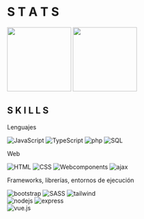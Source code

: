 <h1 align="start">S T A T S</h1>
<p>
  <img height="150px" src="https://github-readme-stats.vercel.app/api?username=ezep23&show_icons=true&theme=dark"/>
  <img height="150px" src="https://github-readme-stats.vercel.app/api/top-langs/?username=ezep23&layout=compact&theme=dark"/>
</p>

<h2 align="start">S K I L L S</h2>
<p>Lenguajes</p>
<p align="start">
  <img src="https://img.shields.io/badge/JavaScript-000000?style=for-the-badge&logo=javascript&logoColor=white" alt="JavaScript" />
  <img src="https://img.shields.io/badge/TypeScript-000000?style=for-the-badge&logo=typescript&logoColor=white" alt="TypeScript" />
  <img src="https://img.shields.io/badge/PHP-000000?style=for-the-badge&logo=php&logoColor=white" alt="php" />
  <img src="https://img.shields.io/badge/SQL-000000?style=for-the-badge&logo=sql&logoColor=white" alt="SQL" />
</p>

<p>Web</p>
<p align="start">
  <img src="https://img.shields.io/badge/HTML-000000?style=for-the-badge&logo=HTML&logoColor=white" alt="HTML" />
  <img src="https://img.shields.io/badge/CSS-000000?style=for-the-badge&logo=CSS&logoColor=white" alt="CSS" />
  <img src="https://img.shields.io/badge/webcomponents-000000?style=for-the-badge&logo=webcomponents&logoColor=white" alt="Webcomponents" />
  <img src="https://img.shields.io/badge/Ajax-000000?style=for-the-badge&logo=ajax&logoColor=white" alt="ajax" />
</p>

<p>Frameworks, librerías, entornos de ejecución</p>
<p align="start">
  <img src="https://img.shields.io/badge/bootstrap-000000?style=for-the-badge&logo=bootstrap&logoColor=white" alt="bootstrap" />
  <img src="https://img.shields.io/badge/SASS-000000?style=for-the-badge&logo=sass&logoColor=white" alt="SASS" />
  <img src="https://img.shields.io/badge/tailwind-000000?style=for-the-badge&logo=tailwindcss&logoColor=white" alt="tailwind" />
  <br>
  <img src="https://img.shields.io/badge/NODE-000000?style=for-the-badge&logo=node.js&logoColor=white" alt="nodejs" />
  <img src="https://img.shields.io/badge/express-000000?style=for-the-badge&logo=express&logoColor=white" alt="express" />
  <br>
  <img src="https://img.shields.io/badge/vue-000000?style=for-the-badge&logo=vue.js&logoColor=white" alt="vue.js" />
</p>






